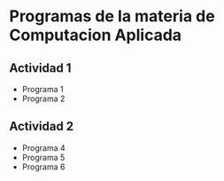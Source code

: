 # Programas de la materia de Computacion Aplicada

## Actividad 1 
- Programa 1 
- Programa 2 

## Actividad 2 
- Programa 4
- Programa 5
- Programa 6